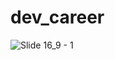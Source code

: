 # dev_career

![Slide 16_9 - 1](https://user-images.githubusercontent.com/56641192/120399860-bbb74d00-c334-11eb-9849-4dbd94317627.png)



























<!-- 

Controlling the drawer 
GlobalKey<SliderMenuContainerState> _key =
      new GlobalKey<SliderMenuContainerState>();
  
   @override
  Widget build(BuildContext context) {
  return SliderMenuContainer(
              appBarColor: Colors.white,
              key: _key,
              sliderMenuOpenSize: 200,
              sliderMenu: MenuWidget(
                onItemClick: (title) {
                  _key.currentState.closeDrawer();
                  setState(() {
                    this.title = title;
                  });
                },
              ),
              sliderMain: MainWidget()),
      
Using the below methods for controll drawer .
 _key.currentState.closeDrawer();
 _key.currentState.openDrawer();
 _key.currentState.toggle();
 _key.currentState.isDrawerOpen();

Use below variable if you want to controlle animation.
_key.currentState.animationController
 -->
